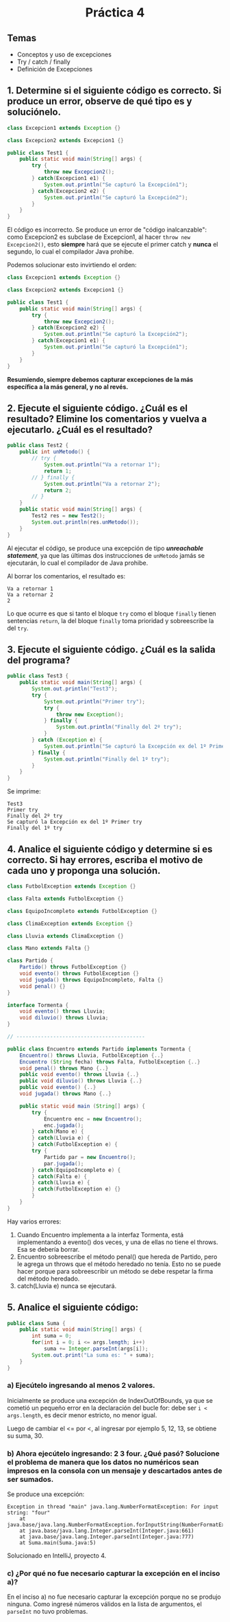 <h1 align="center">Práctica 4</h1>

## Temas

-   Conceptos y uso de excepciones
-   Try / catch / finally
-   Definición de Excepciones

## 1. Determine si el siguiente código es correcto. Si produce un error, observe de qué tipo es y soluciónelo.

```java
class Excepcion1 extends Exception {}

class Excepcion2 extends Excepcion1 {}

public class Test1 {
    public static void main(String[] args) {
        try {
            throw new Excepcion2();
        } catch(Excepcion1 e1) {
            System.out.println("Se capturó la Excepción1");
        } catch(Excepcion2 e2) {
            System.out.println("Se capturó la Excepción2");
        }
    }
}
```

El código es incorrecto. Se produce un error de "código inalcanzable": como Excepcion2 es subclase de Excepcion1, al hacer `throw new Excepcion2()`, esto **siempre** hará que se ejecute el primer catch y **nunca** el segundo, lo cual el compilador Java prohibe.

Podemos solucionar esto invirtiendo el orden:

```java
class Excepcion1 extends Exception {}

class Excepcion2 extends Excepcion1 {}

public class Test1 {
    public static void main(String[] args) {
        try {
            throw new Excepcion2();
        } catch(Excepcion2 e2) {
            System.out.println("Se capturó la Excepción2");
        } catch(Excepcion1 e1) {
            System.out.println("Se capturó la Excepción1");
        }
    }
}
```

**Resumiendo, siempre debemos capturar excepciones de la más específica a la más general, y no al revés.**

## 2. Ejecute el siguiente código. ¿Cuál es el resultado? Elimine los comentarios y vuelva a ejecutarlo. ¿Cuál es el resultado?

```java
public class Test2 {
    public int unMetodo() {
        // try {
            System.out.println("Va a retornar 1");
            return 1;
        // } finally {
            System.out.println("Va a retornar 2");
            return 2;
        // }
    }
    public static void main(String[] args) {
        Test2 res = new Test2();
        System.out.println(res.unMetodo());
    }
}
```

Al ejecutar el código, se produce una excepción de tipo **_unreachable statement_**, ya que las últimas dos instrucciones de `unMetodo` jamás se ejecutarán, lo cual el compilador de Java prohibe.

Al borrar los comentarios, el resultado es:

```
Va a retornar 1
Va a retornar 2
2
```

Lo que ocurre es que si tanto el bloque `try` como el bloque `finally` tienen sentencias `return`, la del bloque `finally` toma prioridad y sobreescribe la del `try`.

## 3. Ejecute el siguiente código. ¿Cuál es la salida del programa?

```java
public class Test3 {
    public static void main(String[] args) {
        System.out.println("Test3");
        try {
            System.out.println("Primer try");
            try {
                throw new Exception();
            } finally {
                System.out.println("Finally del 2º try");
            }
        } catch (Exception e) {
            System.out.println("Se capturó la Excepción ex del 1º Primer try");
        } finally {
            System.out.println("Finally del 1º try");
        }
    }
}
```

Se imprime:

```
Test3
Primer try
Finally del 2º try
Se capturó la Excepción ex del 1º Primer try
Finally del 1º try
```

## 4. Analice el siguiente código y determine si es correcto. Si hay errores, escriba el motivo de cada uno y proponga una solución.

```java
class FutbolException extends Exception {}

class Falta extends FutbolException {}

class EquipoIncompleto extends FutbolException {}

class ClimaException extends Exception {}

class Lluvia extends ClimaException {}

class Mano extends Falta {}

class Partido {
    Partido() throws FutbolException {}
    void evento() throws FutbolException {}
    void jugada() throws EquipoIncompleto, Falta {}
    void penal() {}
}

interface Tormenta {
    void evento() throws Lluvia;
    void diluvio() throws Lluvia;
}

// ------------------------------------------

public class Encuentro extends Partido implements Tormenta {
    Encuentro() throws Lluvia, FutbolException {..}
    Encuentro (String fecha) throws Falta, FutbolException {..}
    void penal() throws Mano {..}
    public void evento() throws Lluvia {..}
    public void diluvio() throws Lluvia {..}
    public void evento() {..}
    void jugada() throws Mano {..}

    public static void main (String[] args) {
        try {
            Encuentro enc = new Encuentro();
            enc.jugada();
        } catch(Mano e) {
        } catch(Lluvia e) {
        } catch(FutbolException e) {
        try {
            Partido par = new Encuentro();
            par.jugada();
        } catch(EquipoIncompleto e) {
        } catch(Falta e) {
        } catch(Lluvia e) {
        } catch(FutbolException e) {}
        }
    }
}
```

Hay varios errores:

1. Cuando Encuentro implementa a la interfaz Tormenta, está implementando a evento() dos veces, y una de ellas no tiene el throws. Esa se debería borrar.
2. Encuentro sobreescribe el método penal() que hereda de Partido, pero le agrega un throws que el método heredado no tenía. Esto no se puede hacer porque para sobreescribir un método se debe respetar la firma del método heredado.
3. catch(Lluvia e) nunca se ejecutará.

## 5. Analice el siguiente código:

```java
public class Suma {
    public static void main(String[] args) {
        int suma = 0;
        for(int i = 0; i <= args.length; i++)
            suma += Integer.parseInt(args[i]);
        System.out.print("La suma es: " + suma);
    }
}
```

### a) Ejecútelo ingresando al menos 2 valores.

Inicialmente se produce una excepción de IndexOutOfBounds, ya que se cometió un pequeño error en la declaración del bucle for: debe ser `i < args.length`, es decir menor estricto, no menor igual.

Luego de cambiar el <= por <, al ingresar por ejemplo 5, 12, 13, se obtiene su suma, 30.

### b) Ahora ejecútelo ingresando: 2 3 four. ¿Qué pasó? Solucione el problema de manera que los datos no numéricos sean impresos en la consola con un mensaje y descartados antes de ser sumados.

Se produce una excepción:

```
Exception in thread "main" java.lang.NumberFormatException: For input string: "four"
	at java.base/java.lang.NumberFormatException.forInputString(NumberFormatException.java:67)
	at java.base/java.lang.Integer.parseInt(Integer.java:661)
	at java.base/java.lang.Integer.parseInt(Integer.java:777)
	at Suma.main(Suma.java:5)
```

Solucionado en IntelliJ, proyecto 4.

### c) ¿Por qué no fue necesario capturar la excepción en el inciso a)?

En el inciso a) no fue necesario capturar la excepción porque no se produjo ninguna. Como ingresé números válidos en la lista de argumentos, el `parseInt` no tuvo problemas.
